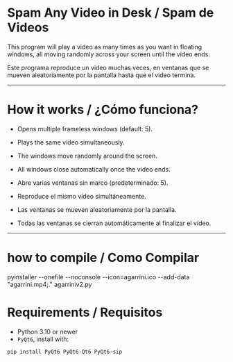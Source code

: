# Spam Any Video in Desk / Spam de Videos


This program will play a video as many times as you want in floating windows, all moving randomly across your screen until the video ends.

Este programa reproduce un video muchas veces, en ventanas que se mueven aleatoriamente por la pantalla hasta que el video termina. 

---

# How it works / ¿Cómo funciona?

- Opens multiple frameless windows (default: 5).
- Plays the same video simultaneously.
- The windows move randomly around the screen.
- All windows close automatically once the video ends.

- Abre varias ventanas sin marco (predeterminado: 5).
- Reproduce el mismo vídeo simultáneamente.
- Las ventanas se mueven aleatoriamente por la pantalla.
- Todas las ventanas se cierran automáticamente al finalizar el vídeo.
---
# how to compile / Como Compilar

pyinstaller --onefile --noconsole --icon=agarrini.ico --add-data "agarrini.mp4;." agarriniv2.py

# Requirements / Requisitos

- Python 3.10 or newer
- `PyQt6`, install with:

```bash
pip install PyQt6 PyQt6-Qt6 PyQt6-sip
